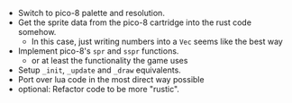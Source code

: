 * Switch to pico-8 palette and resolution.
* Get the sprite data from the pico-8 cartridge into the rust code somehow.
    * In this case, just writing numbers into a `Vec` seems like the best way
* Implement pico-8's `spr` and `sspr` functions.
    * or at least the functionality the game uses
* Setup `_init`, `_update` and `_draw` equivalents.
* Port over lua code in the most direct way possible
* optional: Refactor code to be more "rustic".